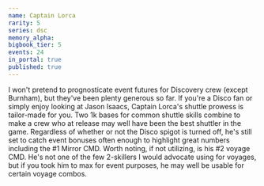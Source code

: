 ```yaml
---
name: Captain Lorca
rarity: 5
series: dsc
memory_alpha:
bigbook_tier: 5
events: 24
in_portal: true
published: true
---
```


I won't pretend to prognosticate event futures for Discovery crew (except Burnham), but they've been plenty generous so far. If you're a Disco fan or simply enjoy looking at Jason Isaacs, Captain Lorca's shuttle prowess is tailor-made for you. Two 1k bases for common shuttle skills combine to make a crew who at release may well have been the best shuttler in the game. Regardless of whether or not the Disco spigot is turned off, he's still set to catch event bonuses often enough to highlight great numbers including the #1 Mirror CMD. Worth noting, if not utilizing, is his #2 voyage CMD. He's not one of the few 2-skillers I would advocate using for voyages, but if you took him to max for event purposes, he may well be usable for certain voyage combos.
